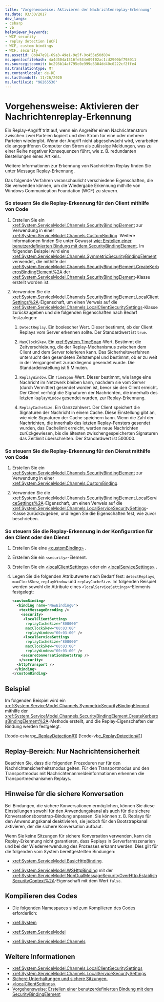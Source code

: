 ```yaml
---
title: 'Vorgehensweise: Aktivieren der Nachrichtenreplay-Erkennung'
ms.date: 03/30/2017
dev_langs:
- csharp
- vb
helpviewer_keywords:
- WCF security
- replay detection [WCF]
- WCF, custom bindings
- WCF, security
ms.assetid: 8b847e91-69a3-49e1-9e5f-0c455e50d804
ms.openlocfilehash: 4a4d304a1316fe534e09f02ac1cd2900bf798011
ms.sourcegitcommit: bc293b14af795e0e999e3304dd40c0222cf2ffe4
ms.translationtype: MT
ms.contentlocale: de-DE
ms.lasthandoff: 11/26/2020
ms.locfileid: "96265530"
---
```

# <a name="how-to-enable-message-replay-detection"></a>Vorgehensweise: Aktivieren der Nachrichtenreplay-Erkennung

Ein Replay-Angriff tritt auf, wenn ein Angreifer einen Nachrichtenstrom zwischen zwei Parteien kopiert und den Strom für eine oder mehrere Parteien wiedergibt. Wenn der Angriff nicht abgeschwächt wird, verarbeiten die angegriffenen Computer den Strom als zulässige Meldungen, was zu einer Reihe negativer Konsequenzen führt, wie z. B. redundanten Bestellungen eines Artikels.  
  
 Weitere Informationen zur Erkennung von Nachrichten Replay finden Sie unter [Message Replay-Erkennung](/previous-versions/msp-n-p/ff649371(v=pandp.10)).  
  
 Das folgende Verfahren veranschaulicht verschiedene Eigenschaften, die Sie verwenden können, um die Wiedergabe Erkennung mithilfe von Windows Communication Foundation (WCF) zu steuern.  
  
### <a name="to-control-replay-detection-on-the-client-using-code"></a>So steuern Sie die Replay-Erkennung für den Client mithilfe von Code  
  
1. Erstellen Sie ein <xref:System.ServiceModel.Channels.SecurityBindingElement> zur Verwendung in einer <xref:System.ServiceModel.Channels.CustomBinding>. Weitere Informationen finden Sie unter Gewusst [wie: Erstellen einer benutzerdefinierten Bindung mit dem SecurityBindingElement](how-to-create-a-custom-binding-using-the-securitybindingelement.md). Im folgenden Beispiel wird eine <xref:System.ServiceModel.Channels.SymmetricSecurityBindingElement> verwendet, die mithilfe der <xref:System.ServiceModel.Channels.SecurityBindingElement.CreateKerberosBindingElement%2A> der <xref:System.ServiceModel.Channels.SecurityBindingElement>-Klasse erstellt worden ist.  
  
2. Verwenden Sie die <xref:System.ServiceModel.Channels.SecurityBindingElement.LocalClientSettings%2A>-Eigenschaft, um einen Verweis auf die <xref:System.ServiceModel.Channels.LocalClientSecuritySettings>-Klasse zurückzugeben und die folgenden Eigenschaften nach Bedarf festzulegen:  
  
    1. `DetectReplay`. Ein boolescher Wert. Dieser bestimmt, ob der Client Replays vom Server erkennen sollte. Der Standardwert ist `true`.  
  
    2. `MaxClockSkew`. Ein <xref:System.TimeSpan>-Wert. Bestimmt die Zeitverschiebung, die der Replay-Mechanismus zwischen dem Client und dem Server tolerieren kann. Das Sicherheitsverfahren untersucht den gesendeten Zeitstempel und bestimmt, ob er zu weit in der Vergangenheit zurückliegend gesendet wurde. Die Standardeinstellung ist 5 Minuten.  
  
    3. `ReplayWindow`. Ein `TimeSpan`-Wert. Dieser bestimmt, wie lange eine Nachricht im Netzwerk bleiben kann, nachdem sie vom Server (durch Vermittler) gesendet worden ist, bevor sie den Client erreicht. Der Client verfolgt die Signaturen der Nachrichten, die innerhalb des letzten `ReplayWindow` gesendet wurden, zur Replay-Erkennung.  
  
    4. `ReplayCacheSize`. Ein Ganzzahlwert. Der Client speichert die Signaturen der Nachricht in einem Cache. Diese Einstellung gibt an, wie viele Signaturen der Cache speichern kann. Wenn die Zahl der Nachrichten, die innerhalb des letzten Replay-Fensters gesendet wurden, das Cachelimit erreicht, werden neue Nachrichten zurückgewiesen, bis die ältesten zwischengespeicherten Signaturen das Zeitlimit überschreiten. Der Standardwert ist 500000.  
  
### <a name="to-control-replay-detection-on-the-service-using-code"></a>So steuern Sie die Replay-Erkennung für den Dienst mithilfe von Code  
  
1. Erstellen Sie ein <xref:System.ServiceModel.Channels.SecurityBindingElement> zur Verwendung in einer <xref:System.ServiceModel.Channels.CustomBinding>.  
  
2. Verwenden Sie die <xref:System.ServiceModel.Channels.SecurityBindingElement.LocalServiceSettings%2A>-Eigenschaft, um einen Verweis auf die <xref:System.ServiceModel.Channels.LocalServiceSecuritySettings>-Klasse zurückzugeben, und legen Sie die Eigenschaften fest, wie zuvor beschrieben.  
  
### <a name="to-control-replay-detection-in-configuration-for-the-client-or-service"></a>So steuern Sie die Replay-Erkennung in der Konfiguration für den Client oder den Dienst  
  
1. Erstellen Sie eine [\<customBinding>](../../configure-apps/file-schema/wcf/custombinding.md) .  
  
2. Erstellen Sie ein `<security>`-Element.  
  
3. Erstellen Sie ein [\<localClientSettings>](../../configure-apps/file-schema/wcf/localclientsettings-element.md) oder ein [\<localServiceSettings>](../../configure-apps/file-schema/wcf/localservicesettings-element.md) .  
  
4. Legen Sie die folgenden Attributwerte nach Bedarf fest: `detectReplays`, `maxClockSkew`, `replayWindow` und `replayCacheSize`. Im folgenden Beispiel werden sowohl die Attribute eines `<localServiceSettings>`-Elements festgelegt:  
  
    ```xml  
    <customBinding>  
      <binding name="NewBinding0">  
       <textMessageEncoding />  
        <security>  
         <localClientSettings
          replayCacheSize="800000"
          maxClockSkew="00:03:00"  
          replayWindow="00:03:00" />  
         <localServiceSettings
          replayCacheSize="800000"
          maxClockSkew="00:03:00"  
          replayWindow="00:03:00" />  
        <secureConversationBootstrap />  
       </security>  
      <httpTransport />  
     </binding>  
    </customBinding>  
    ```  
  
## <a name="example"></a>Beispiel  

 Im folgenden Beispiel wird ein <xref:System.ServiceModel.Channels.SymmetricSecurityBindingElement> mithilfe der <xref:System.ServiceModel.Channels.SecurityBindingElement.CreateKerberosBindingElement%2A>-Methode erstellt, und die Replay-Eigenschaften der Bindung werden festgelegt.  
  
 [!code-csharp[c_ReplayDetection#1](../../../../samples/snippets/csharp/VS_Snippets_CFX/c_replaydetection/cs/source.cs#1)]
 [!code-vb[c_ReplayDetection#1](../../../../samples/snippets/visualbasic/VS_Snippets_CFX/c_replaydetection/vb/source.vb#1)]  
  
## <a name="scope-of-replay-message-security-only"></a>Replay-Bereich: Nur Nachrichtensicherheit  

 Beachten Sie, dass die folgenden Prozeduren nur für den Nachrichtensicherheitsmodus gelten. Für den Transportmodus und den Transportmodus mit Nachrichtenanmeldeinformationen erkennen die Transportmechanismen Replays.  
  
## <a name="secure-conversation-notes"></a>Hinweise für die sichere Konversation  

 Bei Bindungen, die sichere Konversationen ermöglichen, können Sie diese Einstellungen sowohl für den Anwendungskanal als auch für die sichere Konversationsbootstrap-Bindung anpassen. Sie können z. B. Replays für den Anwendungskanal deaktivieren, sie jedoch für den Bootstrapkanal aktivieren, der die sichere Konversation aufbaut.  
  
 Wenn Sie keine Sitzungen für sichere Konversation verwenden, kann die Replay-Erkennung nicht garantieren, dass Replays in Serverfarmszenarien und bei der Wiederverwendung des Prozesses erkannt werden. Dies gilt für die folgenden vom System bereitgestellten Bindungen:  
  
- <xref:System.ServiceModel.BasicHttpBinding>.  
  
- <xref:System.ServiceModel.WSHttpBinding> mit der <xref:System.ServiceModel.NonDualMessageSecurityOverHttp.EstablishSecurityContext%2A>-Eigenschaft mit dem Wert `false`.  
  
## <a name="compiling-the-code"></a>Kompilieren des Codes  
  
- Die folgenden Namespaces sind zum Kompilieren des Codes erforderlich:  
  
- <xref:System>  
  
- <xref:System.ServiceModel>  
  
- <xref:System.ServiceModel.Channels>  
  
## <a name="see-also"></a>Weitere Informationen

- <xref:System.ServiceModel.Channels.LocalClientSecuritySettings>
- <xref:System.ServiceModel.Channels.LocalServiceSecuritySettings>
- [Sichere Unterhaltungen und sichere Sitzungen.](secure-conversations-and-secure-sessions.md)
- [\<localClientSettings>](../../configure-apps/file-schema/wcf/localclientsettings-element.md)
- [Vorgehensweise: Erstellen einer benutzerdefinierten Bindung mit dem SecurityBindingElement](how-to-create-a-custom-binding-using-the-securitybindingelement.md)
